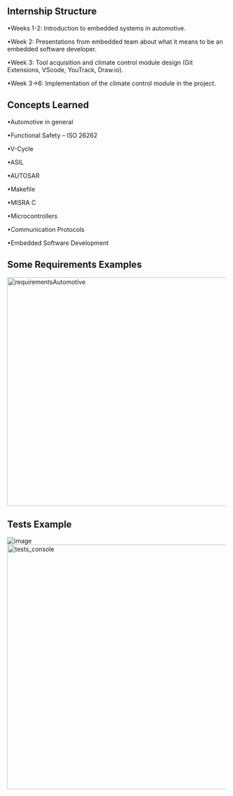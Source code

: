 
## Internship Structure


•Weeks 1-2: Introduction to embedded systems in automotive.

•Week 2: Presentations from embedded team about what it means to be an embedded software developer.

•Week 3: Tool acquisition and climate control module design (Git Extensions, VScode, YouTrack, Draw.io).

•Week 3->6: Implementation of the climate control module in the project.

## Concepts Learned

•Automotive in general

•Functional Safety – ISO 26262

•V-Cycle

•ASIL

•AUTOSAR

•Makefile

•MISRA C

•Microcontrollers

•Communication Protocols

•Embedded Software Development

## Some Requirements Examples
<img width="527" alt="requirementsAutomotive" src="https://github.com/user-attachments/assets/0e3a9bf8-648d-45c8-b5b5-be06f659ed86" />

## Tests Example
![image](https://github.com/user-attachments/assets/3b28eb4a-1a53-440f-8a54-03d78ebf240a)
<img width="564" alt="tests_console" src="https://github.com/user-attachments/assets/92b0c53e-a0c3-469e-acbf-876986e7ad5f" />


